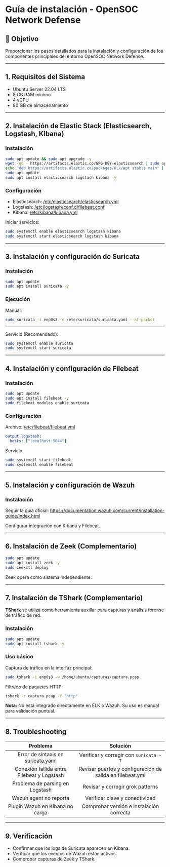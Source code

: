 # Guía de instalación - OpenSOC Network Defense

## 🔧 Objetivo
Proporcionar los pasos detallados para la instalación y configuración de los componentes principales del entorno OpenSOC Network Defense.

---

## 1. Requisitos del Sistema

- Ubuntu Server 22.04 LTS
- 8 GB RAM mínimo
- 4 vCPU
- 80 GB de almacenamiento

---

## 2. Instalación de Elastic Stack (Elasticsearch, Logstash, Kibana)

### Instalación
```bash
sudo apt update && sudo apt upgrade -y
wget -qO - https://artifacts.elastic.co/GPG-KEY-elasticsearch | sudo apt-key add -
echo "deb https://artifacts.elastic.co/packages/8.x/apt stable main" | sudo tee -a /etc/apt/sources.list.d/elastic-8.x.list
sudo apt update
sudo apt install elasticsearch logstash kibana -y
```

### Configuración
- Elasticsearch: [/etc/elasticsearch/elasticsearch.yml](../../Elasticsearch/elasticsearch.yml)
- Logstash: [/etc/logstash/conf.d/filebeat.conf](../../Logstash/conf.d/filebeat.conf)
- Kibana: [/etc/kibana/kibana.yml](../../kibana/kibana.yml)

Iniciar servicios:
```bash
sudo systemctl enable elasticsearch logstash kibana
sudo systemctl start elasticsearch logstash kibana
```
---

## 3. Instalación y configuración de Suricata

### Instalación
```bash
sudo apt update
sudo apt install suricata -y
```

### Ejecución
Manual:
```bash
sudo suricata -i enp0s3 -c /etc/suricata/suricata.yaml --af-packet
```
---
Servicio (Recomendado):
```bash
sudo systemctl enable suricata
sudo systemctl start suricata
```
---

## 4. Instalación y configuración de Filebeat

### Instalación
```bash
sudo apt update
sudo apt install filebeat -y
sudo filebeat modules enable suricata
```

### Configuración
Archivo: [/etc/filebeat/filebeat.yml](../../Filebeat/filebeat.yml)
```yaml
output.logstash:
  hosts: ["localhost:5044"]
```

Servicio:
```bash
sudo systemctl start filebeat
sudo systemctl enable filebeat
```

---

## 5. Instalación y configuración de Wazuh

### Instalación
Seguir la guía oficial:
https://documentation.wazuh.com/current/installation-guide/index.html

Configurar integración con Kibana y Filebeat.

---

## 6. Instalación de Zeek (Complementario)

```bash
sudo apt update
sudo apt install zeek -y
sudo zeekctl deploy
```
Zeek opera como sistema independiente.

---
## 7. Instalación de TShark (Complementario)

**TShark** se utiliza como herramienta auxiliar para capturas y análisis forense de tráfico de red.

### Instalación
```bash
sudo apt update
sudo apt install tshark -y
```

### Uso básico
Captura de tráfico en la interfaz principal:
```bash
sudo tshark -i enp0s3 -w /home/ubuntu/capturas/captura.pcap
```

Filtrado de paquetes HTTP:
```bash
tshark -r captura.pcap -Y "http"
```

**Nota:** No está integrado directamente en ELK o Wazuh. Su uso es manual para validación puntual.

---
## 8. Troubleshooting

| Problema | Solución |
|:-:|:-:|
| Error de sintaxis en suricata.yaml | Verificar y corregir con `suricata -T` |
| Conexión fallida entre Filebeat y Logstash | Revisar puertos y configuración de salida en filebeat.yml |
| Problema de parsing en Logstash | Revisar y corregir grok patterns |
| Wazuh agent no reporta | Verificar clave y conectividad |
| Plugin Wazuh en Kibana no carga | Comprobar versión e instalación correcta |

---

## 9. Verificación
- Confirmar que los logs de Suricata aparecen en Kibana.
- Verificar que los eventos de Wazuh están activos.
- Comprobar capturas de Zeek y TShark.

